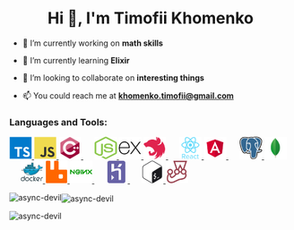 <h1 align="center">Hi 👋, I'm Timofii Khomenko</h1>  
 
- 🔭 I’m currently working on **math skills**  
  
- 🌱 I’m currently learning **Elixir**  
  
- 👯 I’m looking to collaborate on **interesting things**  
  
- 📫 You could reach me at **khomenko.timofii@gmail.com**

<h3 align="left">Languages and Tools:</h3>

<p align="left">
  <a href="https://www.typescriptlang.org/" target="_blank" rel="noreferrer">
    <img
      src="./img/typescript.svg"
      alt="typescript"
      width="40"
      height="40"
    />
  </a>
  <a
    href="https://developer.mozilla.org/en-US/docs/Web/JavaScript"
    target="_blank"
    rel="noreferrer"
  >
    <img
      src="./img/javascript.svg"
      alt="javascript"
      width="40"
      height="40"
    />
  </a>
  <a href="https://www.w3schools.com/cpp/" target="_blank" rel="noreferrer">
    <img
      src="./img/c++.svg"
      alt="cplusplus"
      width="40"
      height="40"
    />
  </a>
  &nbsp&nbsp&nbsp&nbsp
  <a href="https://nodejs.org" target="_blank" rel="noreferrer">
    <img
      src="./img/nodejs.svg"
      alt="nodejs"
      width="40"
      height="40"
    />
    <a href="https://expressjs.com" target="_blank" rel="noreferrer">
      <img
        src="./img/express.png"
        alt="express"
        width="40"
        height="40"
      />
    </a>
  </a>
  <a href="https://nestjs.com/" target="_blank" rel="noreferrer">
    <img
      src="./img/nestjs.svg"
      alt="nestjs"
      width="40"
      height="40"
    />
  </a>
  &nbsp&nbsp&nbsp&nbsp
  <a href="https://reactjs.org/" target="_blank" rel="noreferrer">
    <img
      src="./img/react.svg"
      alt="react"
      width="40"
      height="40"
    />
  </a>
  <a href="https://angular.io" target="_blank" rel="noreferrer">
    <img
      src="./img/angular.svg"
      alt="angular"
      width="40"
      height="40"
    />
  </a>
  &nbsp&nbsp&nbsp&nbsp
  <a href="https://www.postgresql.org" target="_blank" rel="noreferrer">
    <img
      src="./img/postgresql.png"
      alt="postgresql"
      width="40"
      height="40"
    />
  </a>
  <a href="https://www.mongodb.com/" target="_blank" rel="noreferrer">
    <img
      src="./img/mongo.png"
      alt="mongodb"
      width="40"
      height="40"
    />
  </a>
  &nbsp&nbsp&nbsp&nbsp
  <a href="https://www.docker.com/" target="_blank" rel="noreferrer">
    <img
      src="./img/docker.svg"
      alt="docker"
      width="40"
      height="40"
    />
  </a>
  <a href="https://www.rabbitmq.com" target="_blank" rel="noreferrer">
    <img
      src="./img/rmq.svg"
      alt="rabbitMQ"
      width="40"
      height="40"
    />
  </a>
  <a href="https://www.nginx.com" target="_blank" rel="noreferrer">
    <img
      src="./img/nginx.svg"
      alt="nginx"
      width="40"
      height="40"
    />
  </a>
  &nbsp&nbsp&nbsp&nbsp
  <a href="https://heroku.com" target="_blank" rel="noreferrer">
    <img
      src="./img/heroku.svg"
      alt="heroku"
      width="40"
      height="40"
    />
  </a>
  &nbsp&nbsp&nbsp&nbsp
  <a href="https://www.gnu.org/software/bash/" target="_blank" rel="noreferrer">
    <img
      src="./img/bash.svg"
      alt="bash"
      width="40"
      height="40"
    />
  </a>
  <a href="https://jestjs.io" target="_blank" rel="noreferrer">
    <img
      src="./img/jest.svg"
      alt="jest"
      width="40"
      height="40"
    />
  </a>
</p>

<p>
  <img
    align="left"
    src="https://github-readme-stats.vercel.app/api/top-langs/?username=async-devil&layout=compact&count_private=true&cache_seconds=3600&theme=nord"
    alt="async-devil"
  />
</p>

<p>
  <img
    align="center"
    src="https://github-readme-stats.vercel.app/api?username=async-devil&show_icons=true&theme=nord&count_private=true&cache_seconds=3600"
    alt="async-devil"
  />
</p>

<p align="left">
  <img
    src="https://komarev.com/ghpvc/?username=async-devil&label=Profile%20views&color=242929&style=flat-square"
    alt="async-devil"
  />
</p>
